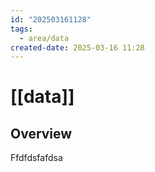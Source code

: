 ```yaml
---
id: "202503161128"
tags:
  - area/data
created-date: 2025-03-16 11:28
---
```



# [[data]]

## Overview



  

Ffdfdsfafdsa